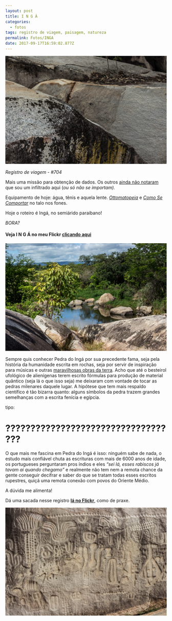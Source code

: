 ```yaml
---
layout: post
title: I N G Á
categories:
  - fotos
tags: registro de viagem, paisagem, natureza
permalink: Fotos/INGA
date: 2017-09-17T16:59:02.877Z
---
```

![](/images/uploads/1_kuzoyusts_-fbxw6r3q5ma.jpeg)

*Registro de viagem - #704*

Mais uma missão para obtenção de dados. Os outros [ainda não notaram](/fotos/2017/08/13/rolê-religioso.html) que sou um infiltrado aqui (*ou só não se importam).*

Equipamento de hoje: água, tênis e aquela lente. *[Ottomatopeia](https://open.spotify.com/album/1IW7GlyYlpEgdcYUQj85pV)* e *[Como Se Comportar](https://open.spotify.com/album/1ks9ebD1FQugbsycCyXwne)* no talo nos fones.

Hoje o roteiro é Ingá, no semiárido paraibano!

*BORA?*

#### Veja I N G Á no meu Flickr [clicando aqui](https://flic.kr/s/aHsm7vLJcv)

![](/images/uploads/1_qj8qbhwce1xusombnzs9la.jpeg)

Sempre quis conhecer Pedra do Ingá por sua precedente fama, seja pela história da humanidade escrita em rochas, seja por servir de inspiração para músicas e outras [maravilhosas obras da terra](http://www.garotasgeeks.com/a-fantastica-aventura-de-piteco-inga-da-graphic-msp/). Acho que até o besteirol ufológico de alienígenas terem escrito fórmulas para produção de material quântico (seja lá o que isso seja) me deixaram com vontade de tocar as pedras milenares daquele lugar. A hipótese que tem mais respaldo científico é tão bizarra quanto: alguns símbolos da pedra trazem grandes semelhanças com a escrita fenícia e egípcia.

tipo:

# ???????????????????????????????????

O que mais me fascina em Pedra do Ingá é isso: ninguém sabe de nada, o estudo mais confiável chuta as escrituras com mais de 6000 anos de idade, os portugueses perguntaram pros índios e eles *“sei lá, esses rabiscos já tavam ai quando chegamo”* e realmente não tem nem a remota chance da gente conseguir decifrar e saber do que se tratam todas esses escritos rupestres, quiçá uma remota conexão com povos do Oriente Médio.

A dúvida me alimenta!

Dá uma sacada nesse registro **[lá no Flickr](https://flic.kr/s/aHsm7vLJcv)**, como de praxe.

![](/images/uploads/1_zugatqiokffkeqimfixvqa.jpeg)